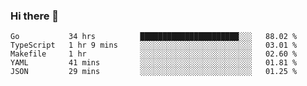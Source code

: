 ### Hi there 👋

<!--
**yeya24/yeya24** is a ✨ _special_ ✨ repository because its `README.md` (this file) appears on your GitHub profile.

Here are some ideas to get you started:

- 🔭 I’m currently working on ...
- 🌱 I’m currently learning ...
- 👯 I’m looking to collaborate on ...
- 🤔 I’m looking for help with ...
- 💬 Ask me about ...
- 📫 How to reach me: ...
- 😄 Pronouns: ...
- ⚡ Fun fact: ...
-->

<!--START_SECTION:waka-->
```text
Go           34 hrs          ██████████████████████░░░   88.02 % 
TypeScript   1 hr 9 mins     ░░░░░░░░░░░░░░░░░░░░░░░░░   03.01 % 
Makefile     1 hr            ░░░░░░░░░░░░░░░░░░░░░░░░░   02.60 % 
YAML         41 mins         ░░░░░░░░░░░░░░░░░░░░░░░░░   01.81 % 
JSON         29 mins         ░░░░░░░░░░░░░░░░░░░░░░░░░   01.25 %
```
<!--END_SECTION:waka-->
